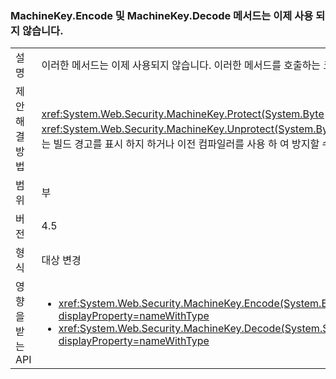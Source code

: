 ### <a name="machinekeyencode-and-machinekeydecode-methods-are-now-obsolete"></a>MachineKey.Encode 및 MachineKey.Decode 메서드는 이제 사용 되지 않습니다.

|   |   |
|---|---|
|설명|이러한 메서드는 이제 사용되지 않습니다. 이러한 메서드를 호출하는 코드를 컴파일하면 컴파일러 경고가 생성됩니다.|
|제안 해결 방법|<xref:System.Web.Security.MachineKey.Protect(System.Byte[],System.String[])> 및 <xref:System.Web.Security.MachineKey.Unprotect(System.Byte[],System.String[])>를 대신 사용하는 것이 좋습니다. 또는 빌드 경고를 표시 하지 하거나 이전 컴파일러를 사용 하 여 방지할 수 있습니다. API는 계속 지원됩니다.|
|범위|부|
|버전|4.5|
|형식|대상 변경|
|영향을 받는 API|<ul><li><xref:System.Web.Security.MachineKey.Encode(System.Byte[],System.Web.Security.MachineKeyProtection)?displayProperty=nameWithType></li><li><xref:System.Web.Security.MachineKey.Decode(System.String,System.Web.Security.MachineKeyProtection)?displayProperty=nameWithType></li></ul>|

